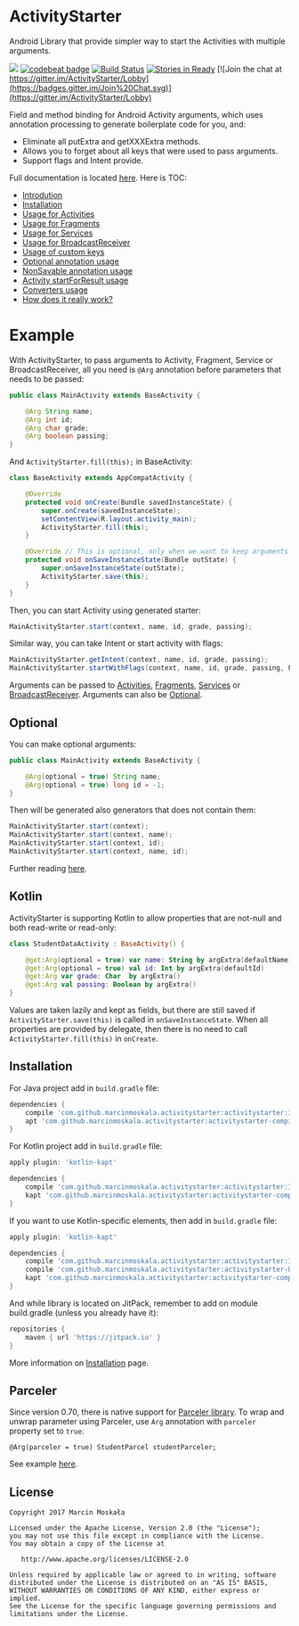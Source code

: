# ActivityStarter
Android Library that provide simpler way to start the Activities with multiple arguments.

[![](https://jitpack.io/v/MarcinMoskala/ActivityStarter.svg)](https://jitpack.io/#MarcinMoskala/ActivityStarter)
[![codebeat badge](https://codebeat.co/badges/a1727670-96fe-4c89-9bdb-f1818a6dc066)](https://codebeat.co/projects/github-com-marcinmoskala-activitystarter)
[![Build Status](https://travis-ci.org/MarcinMoskala/ActivityStarter.svg?branch=master)](https://travis-ci.org/MarcinMoskala/ActivityStarter)
[![Stories in Ready](https://badge.waffle.io/MarcinMoskala/ActivityStarter.svg?label=ready&title=Ready)](http://waffle.io/MarcinMoskala/ActivityStarter)
[![Join the chat at https://gitter.im/ActivityStarter/Lobby](https://badges.gitter.im/Join%20Chat.svg)](https://gitter.im/ActivityStarter/Lobby)

Field and method binding for Android Activity arguments, which uses annotation processing to generate boilerplate code for you, and:
 * Eliminate all putExtra and getXXXExtra methods.
 * Allows you to forget about all keys that were used to pass arguments.
 * Support flags and Intent provide.

Full documentation is located [here](https://github.com/MarcinMoskala/ActivityStarter/wiki). Here is TOC:
* [Introdution](https://github.com/MarcinMoskala/ActivityStarter/wiki/Introdution)
* [Installation](https://github.com/MarcinMoskala/ActivityStarter/wiki/Installation)
* [Usage for Activities](https://github.com/MarcinMoskala/ActivityStarter/wiki/Usage-for-Activities)
* [Usage for Fragments](https://github.com/MarcinMoskala/ActivityStarter/wiki/Usage-for-Fragments)
* [Usage for Services](https://github.com/MarcinMoskala/ActivityStarter/wiki/Usage-for-Services)
* [Usage for BroadcastReceiver](https://github.com/MarcinMoskala/ActivityStarter/wiki/Usage-for-BroadcastReceiver)
* [Usage of custom keys](https://github.com/MarcinMoskala/ActivityStarter/wiki/Usage-of-custom-keys)
* [Optional annotation usage](https://github.com/MarcinMoskala/ActivityStarter/wiki/Optional-annotation)
* [NonSavable annotation usage](https://github.com/MarcinMoskala/ActivityStarter/wiki/NonSavable-annotation)
* [Activity startForResult usage](https://github.com/MarcinMoskala/ActivityStarter/wiki/Start-Activity-for-result)
* [Converters usage](https://github.com/MarcinMoskala/ActivityStarter/wiki/Converters-usage)
* [How does it really work?](https://github.com/MarcinMoskala/ActivityStarter/wiki/How-does-it-really-work?)

# Example

With ActivityStarter, to pass arguments to Activity, Fragment, Service or BroadcastReceiver, all you need is `@Arg` annotation before parameters that needs to be passed:

```java
public class MainActivity extends BaseActivity {

    @Arg String name;
    @Arg int id;
    @Arg char grade;
    @Arg boolean passing;
}
```

And `ActivityStarter.fill(this);` in BaseActivity:

```java
class BaseActivity extends AppCompatActivity {

    @Override
    protected void onCreate(Bundle savedInstanceState) {
        super.onCreate(savedInstanceState);
        setContentView(R.layout.activity_main);
        ActivityStarter.fill(this);
    }

    @Override // This is optional, only when we want to keep arguments changes in case of rotation etc.
    protected void onSaveInstanceState(Bundle outState) {
        super.onSaveInstanceState(outState);
        ActivityStarter.save(this);
    }
}
```

Then, you can start Activity using generated starter:

```java
MainActivityStarter.start(context, name, id, grade, passing);
```

Similar way, you can take Intent or start activity with flags:

```java
MainActivityStarter.getIntent(context, name, id, grade, passing);
MainActivityStarter.startWithFlags(context, name, id, grade, passing, FLAG_ACTIVITY_SINGLE_TOP);
```

Arguments can be passed to [Activities](https://github.com/MarcinMoskala/ActivityStarter/wiki/Usage-for-Activities), [Fragments](https://github.com/MarcinMoskala/ActivityStarter/wiki/Usage-for-Fragments), [Services](https://github.com/MarcinMoskala/ActivityStarter/wiki/Usage-for-Services)
or [BroadcastReceiver](https://github.com/MarcinMoskala/ActivityStarter/wiki/Usage-for-BroadcastReceiver). Arguments can also be [Optional](https://github.com/MarcinMoskala/ActivityStarter/wiki/Optional-annotation). 

## Optional

You can make optional arguments:

```java
public class MainActivity extends BaseActivity {

    @Arg(optional = true) String name;
    @Arg(optional = true) long id = -1;
}
```

Then will be generated also generators that does not contain them:

```java
MainActivityStarter.start(context);
MainActivityStarter.start(context, name);
MainActivityStarter.start(context, id);
MainActivityStarter.start(context, name, id);
```

Further reading [here](https://github.com/MarcinMoskala/ActivityStarter/wiki/Optional-argument).

## Kotlin

ActivityStarter is supporting Kotlin to allow properties that are not-null and both read-write or read-only:

```kotlin
class StudentDataActivity : BaseActivity() {

    @get:Arg(optional = true) var name: String by argExtra(defaultName)
    @get:Arg(optional = true) val id: Int by argExtra(defaultId)
    @get:Arg var grade: Char  by argExtra()
    @get:Arg val passing: Boolean by argExtra()
}
```

Values are taken lazily and kept as fields, but there are still saved if `ActivityStarter.save(this)` is called in `onSaveInstanceState`. When all properties are provided by delegate, then there is no need to call `ActivityStarter.fill(this)` in `onCreate`.

## Installation

For Java project add in `build.gradle` file:

```groovy
dependencies {
    compile 'com.github.marcinmoskala.activitystarter:activitystarter:1.00-beta.2'
    apt 'com.github.marcinmoskala.activitystarter:activitystarter-compiler:1.00-beta.2'
}
```

For Kotlin project add in `build.gradle` file:

```groovy
apply plugin: 'kotlin-kapt'

dependencies {
    compile 'com.github.marcinmoskala.activitystarter:activitystarter:1.00-beta.2'
    kapt 'com.github.marcinmoskala.activitystarter:activitystarter-compiler:1.00-beta.2'
}
```

If you want to use Kotlin-specific elements, then add in `build.gradle` file:

```groovy
apply plugin: 'kotlin-kapt'

dependencies {
    compile 'com.github.marcinmoskala.activitystarter:activitystarter:1.00-beta.2'
    compile 'com.github.marcinmoskala.activitystarter:activitystarter-kotlin:1.00-beta.2'
    kapt 'com.github.marcinmoskala.activitystarter:activitystarter-compiler:1.00-beta.2'
}
```

And while library is located on JitPack, remember to add on module build.gradle (unless you already have it):

```groovy
repositories {
    maven { url 'https://jitpack.io' }
}
```

More information on [Installation](https://github.com/MarcinMoskala/ActivityStarter/wiki/Installation) page.

## Parceler

Since version 0.70, there is native support for [Parceler library](https://github.com/johncarl81/parceler). To wrap and unwrap parameter using Parceler, use `Arg` annotation with `parceler` property set to `true`:

```
@Arg(parceler = true) StudentParcel studentParceler;
```

See example [here](https://github.com/MarcinMoskala/ActivityStarter/blob/master/sample/app/src/main/java/com/example/activitystarter/parceler/StudentParcelerActivity.java).

License
-------

    Copyright 2017 Marcin Moskała

    Licensed under the Apache License, Version 2.0 (the "License");
    you may not use this file except in compliance with the License.
    You may obtain a copy of the License at

       http://www.apache.org/licenses/LICENSE-2.0

    Unless required by applicable law or agreed to in writing, software
    distributed under the License is distributed on an "AS IS" BASIS,
    WITHOUT WARRANTIES OR CONDITIONS OF ANY KIND, either express or implied.
    See the License for the specific language governing permissions and
    limitations under the License.
